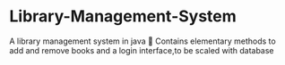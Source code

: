 # Library-Management-System
A library management system in java 🧧
Contains elementary methods to add and remove books and a login interface,to be scaled with database
